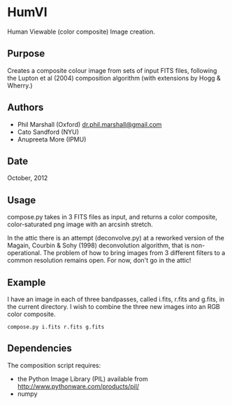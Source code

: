 HumVI
=====

Human Viewable (color composite) Image creation.

Purpose
-------
Creates a composite colour image from sets of input FITS files, following the Lupton et al (2004) composition algorithm (with extensions by Hogg & Wherry.)

Authors 
-------
* Phil Marshall (Oxford) <dr.phil.marshall@gmail.com>
* Cato Sandford (NYU)
* Anupreeta More (IPMU)

Date
----
October, 2012

Usage
-----
compose.py takes in 3 FITS files as input, and returns
a color composite, color-saturated png image with an arcsinh stretch. 

In the attic there is an attempt (deconvolve.py) at a reworked version of the 
Magain, Courbin & Sohy (1998) deconvolution algorithm, that is non-operational. The problem of how to bring
images from 3 different filters to a common resolution remains open. For now, don't go in the attic! 

Example
-------
I have an image in each of three bandpasses, called i.fits, r.fits and g.fits, in the current directory. 
I wish to combine the three new images into an RGB color composite.

	compose.py i.fits r.fits g.fits

Dependencies
------------

The composition script requires:
* the Python Image Library (PIL) available from http://www.pythonware.com/products/pil/
* numpy
